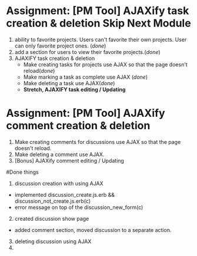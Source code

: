 # Assignment: [PM Tool] AJAXify task creation & deletion Skip Next Module

1. ability to favorite projects. Users can't favorite their own projects.
   User can only favorite project ones. (*done*)
2. add a section for users to view their favorite projects.(*done*)
3. AJAXIFY task creation & deletion
    - Make creating tasks for projects use AJAX so that the page doesn't reload(*done*)
    - Make marking a task as complete use AJAX (*done*)
    - Make deleting a task use AJAX(*done*)
    - **Stretch, AJAXIFY task editing / Updating**

# Assignment: [PM Tool] AJAXify comment creation & deletion
1. Make creating comments for discussions use AJAX so that the page doesn't reload.
2. Make deleting a comment use AJAX.
3. [Bonus] AJAXify comment editing / Updating


#Done things
1. discussion creation with using AJAX
  - implemented discussion_create.js.erb && discussion_not_create.js.erb(c)
  - error message on top of the discussion_new_form(c)
2. created discussion show page
  - added comment section, moved discussion to a separate action.
3. deleting discussion using AJAX
4.   
